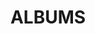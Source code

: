 ---
layout: album_gallery
resource: facebook
title: "ALBUMS"
description: "archive"
active: gallery
header-img: "img/gallery-bg.jpg"
images:

- image_path: /TranThiQuynhMy/10/7970799692963195_447429211_7970805096295988_6113911617501637507_n.jpg
  gallery-folder: /gallery/TranThiQuynhMy/10/
  gallery-name: 10
  gallery-date: March 2025
- image_path: /TranThiQuynhMy/11/7959006237475874_447028946_7959023707474127_791340577455009160_n.jpg
  gallery-folder: /gallery/TranThiQuynhMy/11/
  gallery-name: 11
  gallery-date: March 2025
- image_path: /TranThiQuynhMy/12/8013622262014271_448032574_8013626148680549_6867800915721621455_n.jpg
  gallery-folder: /gallery/TranThiQuynhMy/12/
  gallery-name: 12
  gallery-date: March 2025
- image_path: /TranThiQuynhMy/13/8044595272250303_448401197_8044609015582262_5102592244613277231_n.jpg
  gallery-folder: /gallery/TranThiQuynhMy/13/
  gallery-name: 13
  gallery-date: March 2025
- image_path: /TranThiQuynhMy/14/8102329593143537_449216543_8102338893142607_2950618316895682239_n.jpg
  gallery-folder: /gallery/TranThiQuynhMy/14/
  gallery-name: 14
  gallery-date: March 2025
- image_path: /TranThiQuynhMy/15/8314445301931964_454045605_8314449368598224_4518621410873856323_n.jpg
  gallery-folder: /gallery/TranThiQuynhMy/15/
  gallery-name: 15
  gallery-date: March 2025
- image_path: /TranThiQuynhMy/16/8339720406071120_454526758_8339766679399826_4332661275472818011_n.jpg
  gallery-folder: /gallery/TranThiQuynhMy/16/
  gallery-name: 16
  gallery-date: March 2025
- image_path: /TranThiQuynhMy/17/8386610264715467_455677817_8386610261382134_1650056340388588179_n.jpg
  gallery-folder: /gallery/TranThiQuynhMy/17/
  gallery-name: 17
  gallery-date: March 2025
- image_path: /TranThiQuynhMy/18/8469324183110741_457739598_8469327506443742_7215909463003948665_n.jpg
  gallery-folder: /gallery/TranThiQuynhMy/18/
  gallery-name: 18
  gallery-date: March 2025
- image_path: /TranThiQuynhMy/19/9157103907666095_469044712_9157116054331547_9189625788265124166_n.jpg
  gallery-folder: /gallery/TranThiQuynhMy/19/
  gallery-name: 19
  gallery-date: March 2025
- image_path: /TranThiQuynhMy/1_Album Váy sơ mi/7120818301294676_399005024_7120820534627786_5228258160267989711_n.jpg
  gallery-folder: /gallery/TranThiQuynhMy/1_Album Váy sơ mi/
  gallery-name: 1_Album Váy sơ mi
  gallery-date: March 2025
- image_path: /TranThiQuynhMy/1_Album váy sơ mi xanh/7187194881323684_404043618_7187196107990228_5833214516430892484_n.jpg
  gallery-folder: /gallery/TranThiQuynhMy/1_Album váy sơ mi xanh/
  gallery-name: 1_Album váy sơ mi xanh
  gallery-date: March 2025
- image_path: /TranThiQuynhMy/2/7703805669662600_435385020_7703809179662249_6950194587513997626_n.jpg
  gallery-folder: /gallery/TranThiQuynhMy/2/
  gallery-name: 2
  gallery-date: March 2025
- image_path: /TranThiQuynhMy/20/7932155600160938_445034727_7932159773493854_1950402631861728554_n.jpg
  gallery-folder: /gallery/TranThiQuynhMy/20/
  gallery-name: 20
  gallery-date: March 2025
- image_path: /TranThiQuynhMy/21/7894384333938065_436238386_7894404583936040_3422183078010437590_n.jpg
  gallery-folder: /gallery/TranThiQuynhMy/21/
  gallery-name: 21
  gallery-date: March 2025
- image_path: /TranThiQuynhMy/22/8189966574379838_451054483_8189970734379422_7082361391756318221_n.jpg
  gallery-folder: /gallery/TranThiQuynhMy/22/
  gallery-name: 22
  gallery-date: March 2025
- image_path: /TranThiQuynhMy/23/8161549487221547_450546723_8161549483888214_9068752690958690279_n.jpg
  gallery-folder: /gallery/TranThiQuynhMy/23/
  gallery-name: 23
  gallery-date: March 2025
- image_path: /TranThiQuynhMy/24/8205659126143916_451545753_8205660432810452_2340775240980201122_n.jpg
  gallery-folder: /gallery/TranThiQuynhMy/24/
  gallery-name: 24
  gallery-date: March 2025
- image_path: /TranThiQuynhMy/25/8273727416003753_453233308_8273727412670420_3497023399752255167_n.jpg
  gallery-folder: /gallery/TranThiQuynhMy/25/
  gallery-name: 25
  gallery-date: March 2025
- image_path: /TranThiQuynhMy/26/8585930194783472_459957299_8585936844782807_7723087838277193612_n.jpg
  gallery-folder: /gallery/TranThiQuynhMy/26/
  gallery-name: 26
  gallery-date: March 2025
- image_path: /TranThiQuynhMy/27/8245599928816502_452570152_8245610848815410_6876856773433212587_n.jpg
  gallery-folder: /gallery/TranThiQuynhMy/27/
  gallery-name: 27
  gallery-date: March 2025
- image_path: /TranThiQuynhMy/28/7639847012725133_432664809_7639848116058356_21105908761728534_n.jpg
  gallery-folder: /gallery/TranThiQuynhMy/28/
  gallery-name: 28
  gallery-date: March 2025
- image_path: /TranThiQuynhMy/29/7763977636978736_437184889_7763992686977231_7516487361478687677_n.jpg
  gallery-folder: /gallery/TranThiQuynhMy/29/
  gallery-name: 29
  gallery-date: March 2025
- image_path: /TranThiQuynhMy/30/7819023921474107_438304743_7819023918140774_8793381569877482289_n.jpg
  gallery-folder: /gallery/TranThiQuynhMy/30/
  gallery-name: 30
  gallery-date: March 2025
- image_path: /TranThiQuynhMy/31/7983720415004456_447689270_7983729211670243_1212411865991843592_n.jpg
  gallery-folder: /gallery/TranThiQuynhMy/31/
  gallery-name: 31
  gallery-date: March 2025
- image_path: /TranThiQuynhMy/32/7823491517694014_440868140_7823513257691840_2470923617003359352_n.jpg
  gallery-folder: /gallery/TranThiQuynhMy/32/
  gallery-name: 32
  gallery-date: March 2025
- image_path: /TranThiQuynhMy/33/9260338067342678_471174090_9260352257341259_1094985788775230633_n.jpg
  gallery-folder: /gallery/TranThiQuynhMy/33/
  gallery-name: 33
  gallery-date: March 2025
- image_path: /TranThiQuynhMy/34/9281121581930993_471443203_9281135428596275_7821727322635779329_n.jpg
  gallery-folder: /gallery/TranThiQuynhMy/34/
  gallery-name: 34
  gallery-date: March 2025
- image_path: /TranThiQuynhMy/35/9254460647930420_471159149_9254488724594279_4819182480251952865_n.jpg
  gallery-folder: /gallery/TranThiQuynhMy/35/
  gallery-name: 35
  gallery-date: March 2025
- image_path: /TranThiQuynhMy/36/9294729070570244_471436149_9294732957236522_6911287275096093420_n.jpg
  gallery-folder: /gallery/TranThiQuynhMy/36/
  gallery-name: 36
  gallery-date: March 2025
- image_path: /TranThiQuynhMy/37/7612907275419107_432513815_7612915332084968_3141828802067490147_n.jpg
  gallery-folder: /gallery/TranThiQuynhMy/37/
  gallery-name: 37
  gallery-date: March 2025
- image_path: /TranThiQuynhMy/39/8308794579163703_453751572_8308797532496741_4149012691574586208_n.jpg
  gallery-folder: /gallery/TranThiQuynhMy/39/
  gallery-name: 39
  gallery-date: March 2025
- image_path: /TranThiQuynhMy/3_Album đầm đen/9044348735608280_467324535_9044348755608278_4783538855238508572_n.jpg
  gallery-folder: /gallery/TranThiQuynhMy/3_Album đầm đen/
  gallery-name: 3_Album đầm đen
  gallery-date: March 2025
- image_path: /TranThiQuynhMy/4/8976478195728668_465781866_8976478209062000_6163385938131841255_n.jpg
  gallery-folder: /gallery/TranThiQuynhMy/4/
  gallery-name: 4
  gallery-date: March 2025
- image_path: /TranThiQuynhMy/40/7653485521361282_434031576_7653489218027579_7958906851805871332_n.jpg
  gallery-folder: /gallery/TranThiQuynhMy/40/
  gallery-name: 40
  gallery-date: March 2025
- image_path: /TranThiQuynhMy/41/8506228652753627_458372726_8506239262752566_6449402701887183880_n.jpg
  gallery-folder: /gallery/TranThiQuynhMy/41/
  gallery-name: 41
  gallery-date: March 2025
- image_path: /TranThiQuynhMy/42/8660587647317726_461390404_8660592763983881_3948881144447896550_n.jpg
  gallery-folder: /gallery/TranThiQuynhMy/42/
  gallery-name: 42
  gallery-date: March 2025
- image_path: /TranThiQuynhMy/43/7998505460192618_448000463_7998509590192205_767425411312920695_n.jpg
  gallery-folder: /gallery/TranThiQuynhMy/43/
  gallery-name: 43
  gallery-date: March 2025
- image_path: /TranThiQuynhMy/6/7288629377846900_411596755_7288631574513347_9053826833225889268_n.jpg
  gallery-folder: /gallery/TranThiQuynhMy/6/
  gallery-name: 6
  gallery-date: March 2025
- image_path: /TranThiQuynhMy/7/7327426807300490_414758787_7327428653966972_6512157142671184511_n.jpg
  gallery-folder: /gallery/TranThiQuynhMy/7/
  gallery-name: 7
  gallery-date: March 2025
- image_path: /TranThiQuynhMy/8/7421763041200199_422283420_7421767001199803_7489133926575631075_n.jpg
  gallery-folder: /gallery/TranThiQuynhMy/8/
  gallery-name: 8
  gallery-date: March 2025
- image_path: /TranThiQuynhMy/9/7974953985881099_447296359_7975006682542496_8121164134521607288_n.jpg
  gallery-folder: /gallery/TranThiQuynhMy/9/
  gallery-name: 9
  gallery-date: March 2025
---